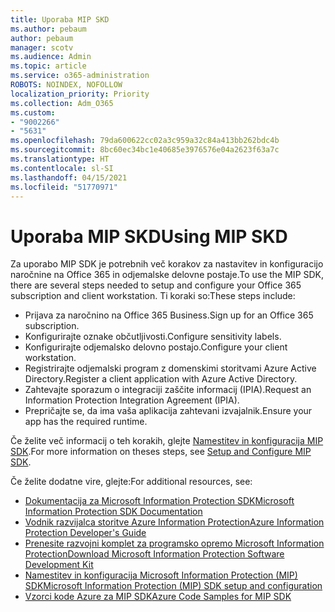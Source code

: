 ```yaml
---
title: Uporaba MIP SKD
ms.author: pebaum
author: pebaum
manager: scotv
ms.audience: Admin
ms.topic: article
ms.service: o365-administration
ROBOTS: NOINDEX, NOFOLLOW
localization_priority: Priority
ms.collection: Adm_O365
ms.custom:
- "9002266"
- "5631"
ms.openlocfilehash: 79da600622cc02a3c959a32c84a413bb262bdc4b
ms.sourcegitcommit: 8bc60ec34bc1e40685e3976576e04a2623f63a7c
ms.translationtype: HT
ms.contentlocale: sl-SI
ms.lasthandoff: 04/15/2021
ms.locfileid: "51770971"
---
```

# <a name="using-mip-skd"></a><span data-ttu-id="cb0b1-102">Uporaba MIP SKD</span><span class="sxs-lookup"><span data-stu-id="cb0b1-102">Using MIP SKD</span></span>

<span data-ttu-id="cb0b1-103">Za uporabo MIP SDK je potrebnih več korakov za nastavitev in konfiguracijo naročnine na Office 365 in odjemalske delovne postaje.</span><span class="sxs-lookup"><span data-stu-id="cb0b1-103">To use the MIP SDK, there are several steps needed to setup and configure your Office 365 subscription and client workstation.</span></span> <span data-ttu-id="cb0b1-104">Ti koraki so:</span><span class="sxs-lookup"><span data-stu-id="cb0b1-104">These steps include:</span></span>

- <span data-ttu-id="cb0b1-105">Prijava za naročnino na Office 365 Business.</span><span class="sxs-lookup"><span data-stu-id="cb0b1-105">Sign up for an Office 365 subscription.</span></span>
- <span data-ttu-id="cb0b1-106">Konfigurirajte oznake občutljivosti.</span><span class="sxs-lookup"><span data-stu-id="cb0b1-106">Configure sensitivity labels.</span></span>
- <span data-ttu-id="cb0b1-107">Konfigurirajte odjemalsko delovno postajo.</span><span class="sxs-lookup"><span data-stu-id="cb0b1-107">Configure your client workstation.</span></span>
- <span data-ttu-id="cb0b1-108">Registrirajte odjemalski program z domenskimi storitvami Azure Active Directory.</span><span class="sxs-lookup"><span data-stu-id="cb0b1-108">Register a client application with Azure Active Directory.</span></span>
- <span data-ttu-id="cb0b1-109">Zahtevajte sporazum o integraciji zaščite informacij (IPIA).</span><span class="sxs-lookup"><span data-stu-id="cb0b1-109">Request an Information Protection Integration Agreement (IPIA).</span></span>
- <span data-ttu-id="cb0b1-110">Prepričajte se, da ima vaša aplikacija zahtevani izvajalnik.</span><span class="sxs-lookup"><span data-stu-id="cb0b1-110">Ensure your app has the required runtime.</span></span>

<span data-ttu-id="cb0b1-111">Če želite več informacij o teh korakih, glejte [Namestitev in konfiguracija MIP SDK](https://docs.microsoft.com/information-protection/develop/setup-configure-mip).</span><span class="sxs-lookup"><span data-stu-id="cb0b1-111">For more information on theses steps, see [Setup and Configure MIP SDK](https://docs.microsoft.com/information-protection/develop/setup-configure-mip).</span></span>

<span data-ttu-id="cb0b1-112">Če želite dodatne vire, glejte:</span><span class="sxs-lookup"><span data-stu-id="cb0b1-112">For additional resources, see:</span></span>

- [<span data-ttu-id="cb0b1-113">Dokumentacija za Microsoft Information Protection SDK</span><span class="sxs-lookup"><span data-stu-id="cb0b1-113">Microsoft Information Protection SDK Documentation</span></span>](https://docs.microsoft.com/information-protection/develop/)
- [<span data-ttu-id="cb0b1-114">Vodnik razvijalca storitve Azure Information Protection</span><span class="sxs-lookup"><span data-stu-id="cb0b1-114">Azure Information Protection Developer's Guide</span></span>](https://docs.microsoft.com/azure/information-protection/develop/developers-guide)
- [<span data-ttu-id="cb0b1-115">Prenesite razvojni komplet za programsko opremo Microsoft Information Protection</span><span class="sxs-lookup"><span data-stu-id="cb0b1-115">Download Microsoft Information Protection Software Development Kit</span></span>](https://www.microsoft.com/download/details.aspx?id=57392)
- [<span data-ttu-id="cb0b1-116">Namestitev in konfiguracija Microsoft Information Protection (MIP) SDK</span><span class="sxs-lookup"><span data-stu-id="cb0b1-116">Microsoft Information Protection (MIP) SDK setup and configuration</span></span>](https://docs.microsoft.com/information-protection/develop/setup-configure-mip)
- [<span data-ttu-id="cb0b1-117">Vzorci kode Azure za MIP SDK</span><span class="sxs-lookup"><span data-stu-id="cb0b1-117">Azure Code Samples for MIP SDK</span></span>](https://azure.microsoft.com/resources/samples/?sort=0&term=mipsdk)

